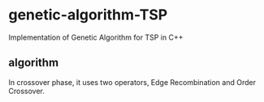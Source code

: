 # genetic-algorithm-TSP
Implementation of Genetic Algorithm for TSP in C++
## algorithm
In crossover phase, it uses two operators, Edge Recombination and Order Crossover.